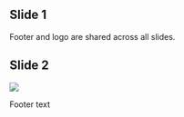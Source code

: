 ## Slide 1

Footer and logo are shared across all slides.

## Slide 2

<img src="../../../../quarto.png" class="slide-logo r-stretch" />

Footer text
